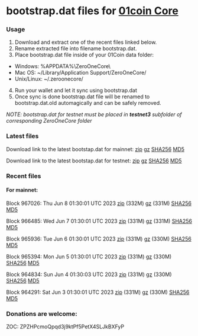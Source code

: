 # bootstrap.dat files for [01coin Core](https://01coin.io)

### Usage

1. Download and extract one of the recent files linked below.
2. Rename extracted file into filename bootstrap.dat.
3. Place bootstrap.dat file inside of your 01Coin data folder:
 - Windows: %APPDATA%\ZeroOneCore\
 - Mac OS: ~/Library/Application Support/ZeroOneCore/
 - Unix/Linux: ~/.zeroonecore/
4. Run your wallet and let it sync using bootstrap.dat
5. Once sync is done bootstrap.dat file will be renamed to bootstrap.dat.old automagically and can be safely removed.

_NOTE: bootstrap.dat for testnet must be placed in **testnet3** subfolder of corresponding ZeroOneCore folder_

### Latest files
Download link to the latest bootstap.dat for mainnet: [zip](https://files.01coin.io/mainnet/bootstrap.dat.zip) [gz](https://files.01coin.io/mainnet/bootstrap.dat.tar.gz) [SHA256](https://files.01coin.io/mainnet/sha256.txt) [MD5](https://files.01coin.io/mainnet/md5.txt)

Download link to the latest bootstap.dat for testnet: [zip](https://files.01coin.io/testnet/bootstrap.dat.zip) [gz](https://files.01coin.io/testnet/bootstrap.dat.tar.gz) [SHA256](https://files.01coin.io/testnet/sha256.txt) [MD5](https://files.01coin.io/testnet/md5.txt)

### Recent files

#### For mainnet:

Block 967026: Thu Jun  8 01:30:01 UTC 2023 [zip](https://files.01coin.io/mainnet/2023-06-08/bootstrap.dat.zip) (332M) [gz](https://files.01coin.io/mainnet/2023-06-08/bootstrap.dat.tar.gz) (331M) [SHA256](https://files.01coin.io/mainnet/2023-06-08/sha256.txt) [MD5](https://files.01coin.io/mainnet/2023-06-08/md5.txt)

Block 966485: Wed Jun  7 01:30:01 UTC 2023 [zip](https://files.01coin.io/mainnet/2023-06-07/bootstrap.dat.zip) (331M) [gz](https://files.01coin.io/mainnet/2023-06-07/bootstrap.dat.tar.gz) (331M) [SHA256](https://files.01coin.io/mainnet/2023-06-07/sha256.txt) [MD5](https://files.01coin.io/mainnet/2023-06-07/md5.txt)

Block 965936: Tue Jun  6 01:30:01 UTC 2023 [zip](https://files.01coin.io/mainnet/2023-06-06/bootstrap.dat.zip) (331M) [gz](https://files.01coin.io/mainnet/2023-06-06/bootstrap.dat.tar.gz) (330M) [SHA256](https://files.01coin.io/mainnet/2023-06-06/sha256.txt) [MD5](https://files.01coin.io/mainnet/2023-06-06/md5.txt)

Block 965394: Mon Jun  5 01:30:01 UTC 2023 [zip](https://files.01coin.io/mainnet/2023-06-05/bootstrap.dat.zip) (331M) [gz](https://files.01coin.io/mainnet/2023-06-05/bootstrap.dat.tar.gz) (330M) [SHA256](https://files.01coin.io/mainnet/2023-06-05/sha256.txt) [MD5](https://files.01coin.io/mainnet/2023-06-05/md5.txt)

Block 964834: Sun Jun  4 01:30:03 UTC 2023 [zip](https://files.01coin.io/mainnet/2023-06-04/bootstrap.dat.zip) (331M) [gz](https://files.01coin.io/mainnet/2023-06-04/bootstrap.dat.tar.gz) (330M) [SHA256](https://files.01coin.io/mainnet/2023-06-04/sha256.txt) [MD5](https://files.01coin.io/mainnet/2023-06-04/md5.txt)

Block 964291: Sat Jun  3 01:30:01 UTC 2023 [zip](https://files.01coin.io/mainnet/2023-06-03/bootstrap.dat.zip) (331M) [gz](https://files.01coin.io/mainnet/2023-06-03/bootstrap.dat.tar.gz) (330M) [SHA256](https://files.01coin.io/mainnet/2023-06-03/sha256.txt) [MD5](https://files.01coin.io/mainnet/2023-06-03/md5.txt)


### Donations are welcome:

ZOC: ZPZHPcmoQpqd3j9ktPf5PetX4SLJkBXFyP
